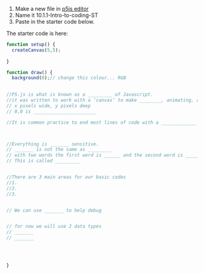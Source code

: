 1. Make a new file in [p5js editor](https://editor.p5js.org/)
2. Name it  10.1.1-Intro-to-coding-ST
3. Paste in the starter code below. 



The starter code is here:
```javaScript
function setup() {
  createCanvas(5,5);
  
}

function draw() {
  background(0);// change this colour... RGB 

  
//P5.js is what is known as a _________ of Javascript.
//it was written to work with a ‘canvas’ to make ________, animating, and interactions easier.
// x pixels wide, y pixels deep
// 0,0 is _______________________

//It is common practice to end most lines of code with a _____________



//Everything is _______ sensitive. 
// _______ is not the same as _________
// with two words the first word is ______ and the second word is ______  jamesBond
// This is called _________


//There are 3 main areas for our basic codes
//1.
//2. 
//3. 


// We can use _______ to help debug


// for now we will use 2 data types
// _______
// _______


  
  
}
```
